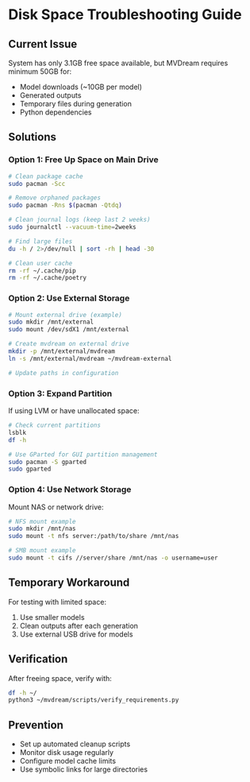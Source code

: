 # Disk Space Troubleshooting Guide

## Current Issue
System has only 3.1GB free space available, but MVDream requires minimum 50GB for:
- Model downloads (~10GB per model)
- Generated outputs
- Temporary files during generation
- Python dependencies

## Solutions

### Option 1: Free Up Space on Main Drive
```bash
# Clean package cache
sudo pacman -Scc

# Remove orphaned packages
sudo pacman -Rns $(pacman -Qtdq)

# Clean journal logs (keep last 2 weeks)
sudo journalctl --vacuum-time=2weeks

# Find large files
du -h / 2>/dev/null | sort -rh | head -30

# Clean user cache
rm -rf ~/.cache/pip
rm -rf ~/.cache/poetry
```

### Option 2: Use External Storage
```bash
# Mount external drive (example)
sudo mkdir /mnt/external
sudo mount /dev/sdX1 /mnt/external

# Create mvdream on external drive
mkdir -p /mnt/external/mvdream
ln -s /mnt/external/mvdream ~/mvdream-external

# Update paths in configuration
```

### Option 3: Expand Partition
If using LVM or have unallocated space:
```bash
# Check current partitions
lsblk
df -h

# Use GParted for GUI partition management
sudo pacman -S gparted
sudo gparted
```

### Option 4: Use Network Storage
Mount NAS or network drive:
```bash
# NFS mount example
sudo mkdir /mnt/nas
sudo mount -t nfs server:/path/to/share /mnt/nas

# SMB mount example
sudo mount -t cifs //server/share /mnt/nas -o username=user
```

## Temporary Workaround
For testing with limited space:
1. Use smaller models
2. Clean outputs after each generation
3. Use external USB drive for models

## Verification
After freeing space, verify with:
```bash
df -h ~/
python3 ~/mvdream/scripts/verify_requirements.py
```

## Prevention
- Set up automated cleanup scripts
- Monitor disk usage regularly
- Configure model cache limits
- Use symbolic links for large directories